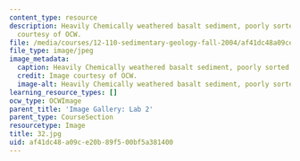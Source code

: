 ```yaml
---
content_type: resource
description: Heavily Chemically weathered basalt sediment, poorly sorted sand. Image
  courtesy of OCW.
file: /media/courses/12-110-sedimentary-geology-fall-2004/af41dc48a09ce20b89f500bf5a381400_32.jpg
file_type: image/jpeg
image_metadata:
  caption: Heavily Chemically weathered basalt sediment, poorly sorted sand.
  credit: Image courtesy of OCW.
  image-alt: Heavily Chemically weathered basalt sediment, poorly sorted sand.
learning_resource_types: []
ocw_type: OCWImage
parent_title: 'Image Gallery: Lab 2'
parent_type: CourseSection
resourcetype: Image
title: 32.jpg
uid: af41dc48-a09c-e20b-89f5-00bf5a381400
---
```

